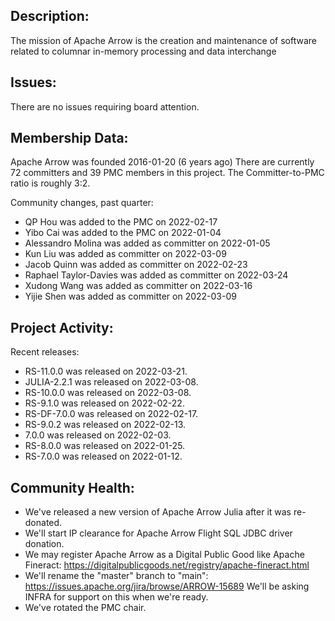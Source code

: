 ## Description:

The mission of Apache Arrow is the creation and maintenance of
software related to columnar in-memory processing and data interchange

## Issues:

There are no issues requiring board attention.

## Membership Data:

Apache Arrow was founded 2016-01-20 (6 years ago)
There are currently 72 committers and 39 PMC members in this project.
The Committer-to-PMC ratio is roughly 3:2.

Community changes, past quarter:
- QP Hou was added to the PMC on 2022-02-17
- Yibo Cai was added to the PMC on 2022-01-04
- Alessandro Molina was added as committer on 2022-01-05
- Kun Liu was added as committer on 2022-03-09
- Jacob Quinn was added as committer on 2022-02-23
- Raphael Taylor-Davies was added as committer on 2022-03-24
- Xudong Wang was added as committer on 2022-03-16
- Yijie Shen was added as committer on 2022-03-09

## Project Activity:

Recent releases:

- RS-11.0.0 was released on 2022-03-21.
- JULIA-2.2.1 was released on 2022-03-08.
- RS-10.0.0 was released on 2022-03-08.
- RS-9.1.0 was released on 2022-02-22.
- RS-DF-7.0.0 was released on 2022-02-17.
- RS-9.0.2 was released on 2022-02-13.
- 7.0.0 was released on 2022-02-03.
- RS-8.0.0 was released on 2022-01-25.
- RS-7.0.0 was released on 2022-01-12.

## Community Health:

- We've released a new version of Apache Arrow Julia after it was re-donated.
- We'll start IP clearance for Apache Arrow Flight SQL JDBC driver donation.
- We may register Apache Arrow as a Digital Public Good like Apache
  Fineract: https://digitalpublicgoods.net/registry/apache-fineract.html
- We'll rename the "master" branch to "main":
  https://issues.apache.org/jira/browse/ARROW-15689
  We'll be asking INFRA for support on this when we're ready.
- We've rotated the PMC chair.
